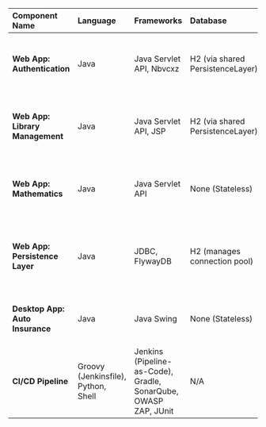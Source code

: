 | Component Name | Language | Frameworks | Database | Communication | Patterns |
| :--- | :--- | :--- | :--- | :--- | :--- |
| **Web App: Authentication** | Java | Java Servlet API, Nbvcxz | H2 (via shared PersistenceLayer) | HTTP (POST) | Password Hashing (SHA-256), Entropy-based Validation, DAO |
| **Web App: Library Management** | Java | Java Servlet API, JSP | H2 (via shared PersistenceLayer) | HTTP (GET/POST), AJAX | Business Logic Facade (`LibraryUtils`), DAO, Autocomplete UI |
| **Web App: Mathematics** | Java | Java Servlet API | None (Stateless) | HTTP (POST) | Stateless Computational Service, Strategy (iterative vs. recursive) |
| **Web App: Persistence Layer** | Java | JDBC, FlywayDB | H2 (manages connection pool) | JDBC | Centralized DAO, Singleton, Custom Micro-ORM, Exception Wrapping |
| **Desktop App: Auto Insurance** | Java | Java Swing | None (Stateless) | TCP Socket (Custom test server on port 8000) | MVC-like, DTO, Custom Test Automation Server |
| **CI/CD Pipeline** | Groovy (Jenkinsfile), Python, Shell | Jenkins (Pipeline-as-Code), Gradle, SonarQube, OWASP ZAP, JUnit | N/A | Git Hooks, HTTP/REST (API calls), ZAP Proxy | Pipeline-as-Code, CI/CD, DAST, SAST, Mutation Testing |